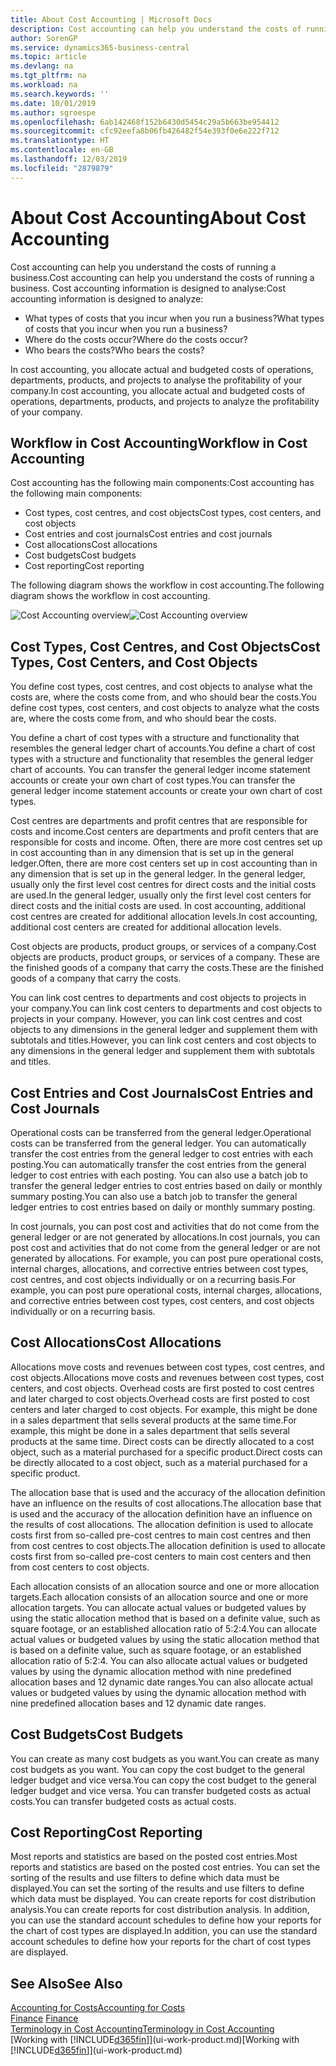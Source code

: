 ```yaml
---
title: About Cost Accounting | Microsoft Docs
description: Cost accounting can help you understand the costs of running a business.
author: SorenGP
ms.service: dynamics365-business-central
ms.topic: article
ms.devlang: na
ms.tgt_pltfrm: na
ms.workload: na
ms.search.keywords: ''
ms.date: 10/01/2019
ms.author: sgroespe
ms.openlocfilehash: 6ab142468f152b6430d5454c29a5b663be954412
ms.sourcegitcommit: cfc92eefa8b06fb426482f54e393f0e6e222f712
ms.translationtype: HT
ms.contentlocale: en-GB
ms.lasthandoff: 12/03/2019
ms.locfileid: "2879879"
---
```

# <a name="about-cost-accounting"></a><span data-ttu-id="bec16-103">About Cost Accounting</span><span class="sxs-lookup"><span data-stu-id="bec16-103">About Cost Accounting</span></span>
<span data-ttu-id="bec16-104">Cost accounting can help you understand the costs of running a business.</span><span class="sxs-lookup"><span data-stu-id="bec16-104">Cost accounting can help you understand the costs of running a business.</span></span> <span data-ttu-id="bec16-105">Cost accounting information is designed to analyse:</span><span class="sxs-lookup"><span data-stu-id="bec16-105">Cost accounting information is designed to analyze:</span></span>  

-   <span data-ttu-id="bec16-106">What types of costs that you incur when you run a business?</span><span class="sxs-lookup"><span data-stu-id="bec16-106">What types of costs that you incur when you run a business?</span></span>  
-   <span data-ttu-id="bec16-107">Where do the costs occur?</span><span class="sxs-lookup"><span data-stu-id="bec16-107">Where do the costs occur?</span></span>  
-   <span data-ttu-id="bec16-108">Who bears the costs?</span><span class="sxs-lookup"><span data-stu-id="bec16-108">Who bears the costs?</span></span>  

<span data-ttu-id="bec16-109">In cost accounting, you allocate actual and budgeted costs of operations, departments, products, and projects to analyse the profitability of your company.</span><span class="sxs-lookup"><span data-stu-id="bec16-109">In cost accounting, you allocate actual and budgeted costs of operations, departments, products, and projects to analyze the profitability of your company.</span></span>  

## <a name="workflow-in-cost-accounting"></a><span data-ttu-id="bec16-110">Workflow in Cost Accounting</span><span class="sxs-lookup"><span data-stu-id="bec16-110">Workflow in Cost Accounting</span></span>  
<span data-ttu-id="bec16-111">Cost accounting has the following main components:</span><span class="sxs-lookup"><span data-stu-id="bec16-111">Cost accounting has the following main components:</span></span>  

-   <span data-ttu-id="bec16-112">Cost types, cost centres, and cost objects</span><span class="sxs-lookup"><span data-stu-id="bec16-112">Cost types, cost centers, and cost objects</span></span>  
-   <span data-ttu-id="bec16-113">Cost entries and cost journals</span><span class="sxs-lookup"><span data-stu-id="bec16-113">Cost entries and cost journals</span></span>  
-   <span data-ttu-id="bec16-114">Cost allocations</span><span class="sxs-lookup"><span data-stu-id="bec16-114">Cost allocations</span></span>  
-   <span data-ttu-id="bec16-115">Cost budgets</span><span class="sxs-lookup"><span data-stu-id="bec16-115">Cost budgets</span></span>
-   <span data-ttu-id="bec16-116">Cost reporting</span><span class="sxs-lookup"><span data-stu-id="bec16-116">Cost reporting</span></span>  

<span data-ttu-id="bec16-117">The following diagram shows the workflow in cost accounting.</span><span class="sxs-lookup"><span data-stu-id="bec16-117">The following diagram shows the workflow in cost accounting.</span></span>  

<span data-ttu-id="bec16-118">![Cost Accounting overview](media/costaccountingoverview.png "CostAccountingOverview")</span><span class="sxs-lookup"><span data-stu-id="bec16-118">![Cost Accounting overview](media/costaccountingoverview.png "CostAccountingOverview")</span></span>  

## <a name="cost-types-cost-centers-and-cost-objects"></a><span data-ttu-id="bec16-119">Cost Types, Cost Centres, and Cost Objects</span><span class="sxs-lookup"><span data-stu-id="bec16-119">Cost Types, Cost Centers, and Cost Objects</span></span>  
<span data-ttu-id="bec16-120">You define cost types, cost centres, and cost objects to analyse what the costs are, where the costs come from, and who should bear the costs.</span><span class="sxs-lookup"><span data-stu-id="bec16-120">You define cost types, cost centers, and cost objects to analyze what the costs are, where the costs come from, and who should bear the costs.</span></span>  

<span data-ttu-id="bec16-121">You define a chart of cost types with a structure and functionality that resembles the general ledger chart of accounts.</span><span class="sxs-lookup"><span data-stu-id="bec16-121">You define a chart of cost types with a structure and functionality that resembles the general ledger chart of accounts.</span></span> <span data-ttu-id="bec16-122">You can transfer the general ledger income statement accounts or create your own chart of cost types.</span><span class="sxs-lookup"><span data-stu-id="bec16-122">You can transfer the general ledger income statement accounts or create your own chart of cost types.</span></span>  

<span data-ttu-id="bec16-123">Cost centres are departments and profit centres that are responsible for costs and income.</span><span class="sxs-lookup"><span data-stu-id="bec16-123">Cost centers are departments and profit centers that are responsible for costs and income.</span></span> <span data-ttu-id="bec16-124">Often, there are more cost centres set up in cost accounting than in any dimension that is set up in the general ledger.</span><span class="sxs-lookup"><span data-stu-id="bec16-124">Often, there are more cost centers set up in cost accounting than in any dimension that is set up in the general ledger.</span></span> <span data-ttu-id="bec16-125">In the general ledger, usually only the first level cost centres for direct costs and the initial costs are used.</span><span class="sxs-lookup"><span data-stu-id="bec16-125">In the general ledger, usually only the first level cost centers for direct costs and the initial costs are used.</span></span> <span data-ttu-id="bec16-126">In cost accounting, additional cost centres are created for additional allocation levels.</span><span class="sxs-lookup"><span data-stu-id="bec16-126">In cost accounting, additional cost centers are created for additional allocation levels.</span></span>  

<span data-ttu-id="bec16-127">Cost objects are products, product groups, or services of a company.</span><span class="sxs-lookup"><span data-stu-id="bec16-127">Cost objects are products, product groups, or services of a company.</span></span> <span data-ttu-id="bec16-128">These are the finished goods of a company that carry the costs.</span><span class="sxs-lookup"><span data-stu-id="bec16-128">These are the finished goods of a company that carry the costs.</span></span>  

<span data-ttu-id="bec16-129">You can link cost centres to departments and cost objects to projects in your company.</span><span class="sxs-lookup"><span data-stu-id="bec16-129">You can link cost centers to departments and cost objects to projects in your company.</span></span> <span data-ttu-id="bec16-130">However, you can link cost centres and cost objects to any dimensions in the general ledger and supplement them with subtotals and titles.</span><span class="sxs-lookup"><span data-stu-id="bec16-130">However, you can link cost centers and cost objects to any dimensions in the general ledger and supplement them with subtotals and titles.</span></span>  

## <a name="cost-entries-and-cost-journals"></a><span data-ttu-id="bec16-131">Cost Entries and Cost Journals</span><span class="sxs-lookup"><span data-stu-id="bec16-131">Cost Entries and Cost Journals</span></span>  
<span data-ttu-id="bec16-132">Operational costs can be transferred from the general ledger.</span><span class="sxs-lookup"><span data-stu-id="bec16-132">Operational costs can be transferred from the general ledger.</span></span> <span data-ttu-id="bec16-133">You can automatically transfer the cost entries from the general ledger to cost entries with each posting.</span><span class="sxs-lookup"><span data-stu-id="bec16-133">You can automatically transfer the cost entries from the general ledger to cost entries with each posting.</span></span> <span data-ttu-id="bec16-134">You can also use a batch job to transfer the general ledger entries to cost entries based on daily or monthly summary posting.</span><span class="sxs-lookup"><span data-stu-id="bec16-134">You can also use a batch job to transfer the general ledger entries to cost entries based on daily or monthly summary posting.</span></span>  

<span data-ttu-id="bec16-135">In cost journals, you can post cost and activities that do not come from the general ledger or are not generated by allocations.</span><span class="sxs-lookup"><span data-stu-id="bec16-135">In cost journals, you can post cost and activities that do not come from the general ledger or are not generated by allocations.</span></span> <span data-ttu-id="bec16-136">For example, you can post pure operational costs, internal charges, allocations, and corrective entries between cost types, cost centres, and cost objects individually or on a recurring basis.</span><span class="sxs-lookup"><span data-stu-id="bec16-136">For example, you can post pure operational costs, internal charges, allocations, and corrective entries between cost types, cost centers, and cost objects individually or on a recurring basis.</span></span>  

## <a name="cost-allocations"></a><span data-ttu-id="bec16-137">Cost Allocations</span><span class="sxs-lookup"><span data-stu-id="bec16-137">Cost Allocations</span></span>  
<span data-ttu-id="bec16-138">Allocations move costs and revenues between cost types, cost centres, and cost objects.</span><span class="sxs-lookup"><span data-stu-id="bec16-138">Allocations move costs and revenues between cost types, cost centers, and cost objects.</span></span> <span data-ttu-id="bec16-139">Overhead costs are first posted to cost centres and later charged to cost objects.</span><span class="sxs-lookup"><span data-stu-id="bec16-139">Overhead costs are first posted to cost centers and later charged to cost objects.</span></span> <span data-ttu-id="bec16-140">For example, this might be done in a sales department that sells several products at the same time.</span><span class="sxs-lookup"><span data-stu-id="bec16-140">For example, this might be done in a sales department that sells several products at the same time.</span></span> <span data-ttu-id="bec16-141">Direct costs can be directly allocated to a cost object, such as a material purchased for a specific product.</span><span class="sxs-lookup"><span data-stu-id="bec16-141">Direct costs can be directly allocated to a cost object, such as a material purchased for a specific product.</span></span>  

<span data-ttu-id="bec16-142">The allocation base that is used and the accuracy of the allocation definition have an influence on the results of cost allocations.</span><span class="sxs-lookup"><span data-stu-id="bec16-142">The allocation base that is used and the accuracy of the allocation definition have an influence on the results of cost allocations.</span></span> <span data-ttu-id="bec16-143">The allocation definition is used to allocate costs first from so-called pre-cost centres to main cost centres and then from cost centres to cost objects.</span><span class="sxs-lookup"><span data-stu-id="bec16-143">The allocation definition is used to allocate costs first from so-called pre-cost centers to main cost centers and then from cost centers to cost objects.</span></span>  

<span data-ttu-id="bec16-144">Each allocation consists of an allocation source and one or more allocation targets.</span><span class="sxs-lookup"><span data-stu-id="bec16-144">Each allocation consists of an allocation source and one or more allocation targets.</span></span> <span data-ttu-id="bec16-145">You can allocate actual values or budgeted values by using the static allocation method that is based on a definite value, such as square footage, or an established allocation ratio of 5:2:4.</span><span class="sxs-lookup"><span data-stu-id="bec16-145">You can allocate actual values or budgeted values by using the static allocation method that is based on a definite value, such as square footage, or an established allocation ratio of 5:2:4.</span></span> <span data-ttu-id="bec16-146">You can also allocate actual values or budgeted values by using the dynamic allocation method with nine predefined allocation bases and 12 dynamic date ranges.</span><span class="sxs-lookup"><span data-stu-id="bec16-146">You can also allocate actual values or budgeted values by using the dynamic allocation method with nine predefined allocation bases and 12 dynamic date ranges.</span></span>  

## <a name="cost-budgets"></a><span data-ttu-id="bec16-147">Cost Budgets</span><span class="sxs-lookup"><span data-stu-id="bec16-147">Cost Budgets</span></span>  
<span data-ttu-id="bec16-148">You can create as many cost budgets as you want.</span><span class="sxs-lookup"><span data-stu-id="bec16-148">You can create as many cost budgets as you want.</span></span> <span data-ttu-id="bec16-149">You can copy the cost budget to the general ledger budget and vice versa.</span><span class="sxs-lookup"><span data-stu-id="bec16-149">You can copy the cost budget to the general ledger budget and vice versa.</span></span> <span data-ttu-id="bec16-150">You can transfer budgeted costs as actual costs.</span><span class="sxs-lookup"><span data-stu-id="bec16-150">You can transfer budgeted costs as actual costs.</span></span>  

## <a name="cost-reporting"></a><span data-ttu-id="bec16-151">Cost Reporting</span><span class="sxs-lookup"><span data-stu-id="bec16-151">Cost Reporting</span></span>  
<span data-ttu-id="bec16-152">Most reports and statistics are based on the posted cost entries.</span><span class="sxs-lookup"><span data-stu-id="bec16-152">Most reports and statistics are based on the posted cost entries.</span></span> <span data-ttu-id="bec16-153">You can set the sorting of the results and use filters to define which data must be displayed.</span><span class="sxs-lookup"><span data-stu-id="bec16-153">You can set the sorting of the results and use filters to define which data must be displayed.</span></span> <span data-ttu-id="bec16-154">You can create reports for cost distribution analysis.</span><span class="sxs-lookup"><span data-stu-id="bec16-154">You can create reports for cost distribution analysis.</span></span> <span data-ttu-id="bec16-155">In addition, you can use the standard account schedules to define how your reports for the chart of cost types are displayed.</span><span class="sxs-lookup"><span data-stu-id="bec16-155">In addition, you can use the standard account schedules to define how your reports for the chart of cost types are displayed.</span></span>  

## <a name="see-also"></a><span data-ttu-id="bec16-156">See Also</span><span class="sxs-lookup"><span data-stu-id="bec16-156">See Also</span></span>  
 [<span data-ttu-id="bec16-157">Accounting for Costs</span><span class="sxs-lookup"><span data-stu-id="bec16-157">Accounting for Costs</span></span>](finance-manage-cost-accounting.md)  
 <span data-ttu-id="bec16-158">[Finance](finance.md) </span><span class="sxs-lookup"><span data-stu-id="bec16-158">[Finance](finance.md) </span></span>  
 [<span data-ttu-id="bec16-159">Terminology in Cost Accounting</span><span class="sxs-lookup"><span data-stu-id="bec16-159">Terminology in Cost Accounting</span></span>](finance-terminology-in-cost-accounting.md)  
 <span data-ttu-id="bec16-160">[Working with [!INCLUDE[d365fin](includes/d365fin_md.md)]](ui-work-product.md)</span><span class="sxs-lookup"><span data-stu-id="bec16-160">[Working with [!INCLUDE[d365fin](includes/d365fin_md.md)]](ui-work-product.md)</span></span>
